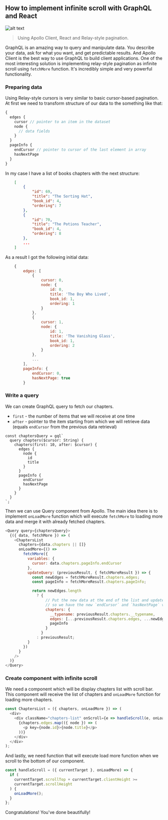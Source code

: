 ## How to implement infinite scroll with GraphQL and React

![alt text](https://cdn.searchenginejournal.com/wp-content/uploads/2014/02/infinite-scrolling1.jpg 'Infinite Scroll')

> Using Apollo Client, React and Relay-style pagination.

GraphQL is an amazing way to query and manipulate data. You describe your data, ask for what you want, and get predictable results. And Apollo Client is the best way to use GraphQL to build client applications. One of the most interesting solution is implementing relay-style pagination as infinite scroll using `fetchMore` function. It's incredibly simple and very powerful functionality.

### Preparing data

Using Relay-style cursors is very similar to basic cursor-based pagination.
At first we need to transform structure of our data to the something like that:

```js
{
  edges {
    cursor // pointer to an item in the dataset
    node {
      // data fields
    }
  }
  pageInfo {
    endCursor // pointer to cursor of the last element in array
    hasNextPage
  }
}
```

In my case I have a list of books chapters with the next structure:

```json
    [
        {
            "id": 69,
            "title": "The Sorting Hat",
            "book_id": 4,
            "ordering": 7
        },
        {
            "id": 70,
            "title": "The Potions Teacher",
            "book_id": 4,
            "ordering": 8
        },
        ...
    ]
```

As a result I got the following initial data:

```js
    {
        edges: [
            {
                cursor: 0,
                node: {
                    id: 0,
                    title: 'The Boy Who Lived',
                    book_id: 1,
                    ordering: 1
                }
            },
            {
                cursor: 1,
                node: {
                    id: 1,
                    title: 'The Vanishing Glass',
                    book_id: 1,
                    ordering: 2
                }
            },
            ...
        ],
        pageInfo: {
            endCursor: 0,
            hasNextPage: true
        }
```

### Write a query

We can create GraphQL query to fetch our chapters.

- `first` - the number of items that we will receive at one time
- `after` - pointer to the item starting from which we will retrieve data (equals `endCursor` from the previous data retrieval)

```
const chaptersQuery = gql`
  query chapters($cursor: String) {
    chapters(first: 10, after: $cursor) {
      edges {
        node {
          id
          title
        }
      }
      pageInfo {
        endCursor
        hasNextPage
      }
    }
  }
`;
```

Then we can use Query component from Apollo. The main idea there is to implement `onLoadMore` function which will execute `fetchMore` to loading more data and merge it with already fetched chapters.

```js
<Query query={chaptersQuery}>
  {({ data, fetchMore }) => (
    <ChaptersList
      chapters={data.chapters || []}
      onLoadMore={() =>
        fetchMore({
          variables: {
            cursor: data.chapters.pageInfo.endCursor
          },
          updateQuery: (previousResult, { fetchMoreResult }) => {
            const newEdges = fetchMoreResult.chapters.edges;
            const pageInfo = fetchMoreResult.chapters.pageInfo;

            return newEdges.length
              ? {
                  // Put the new data at the end of the list and update `pageInfo`
                  // so we have the new `endCursor` and `hasNextPage` values
                  chapters: {
                    __typename: previousResult.chapters.__typename,
                    edges: [...previousResult.chapters.edges, ...newEdges],
                    pageInfo
                  }
                }
              : previousResult;
          }
        })
      }
    />
  )}
</Query>
```

### Create component with infinite scroll

We need a component which will be display chapters list with scroll bar. This component will receive the list of chapters and `onLoadMore` function for loading more chapters.

```js
const ChaptersList = ({ chapters, onLoadMore }) => (
  <div>
    <div className="chapters-list" onScroll={e => handleScroll(e, onLoadMore)}>
      {chapters.edges.map(({ node }) => (
        <p key={node.id}>{node.title}</p>
      ))}
    </div>
  </div>
);
```

And lastly, we need function that will execute load more function when we scroll to the bottom of our component.

```js
const handleScroll = ({ currentTarget }, onLoadMore) => {
  if (
    currentTarget.scrollTop + currentTarget.clientHeight >=
    currentTarget.scrollHeight
  ) {
    onLoadMore();
  }
};
```

Congratulations! You've done beautifully!
